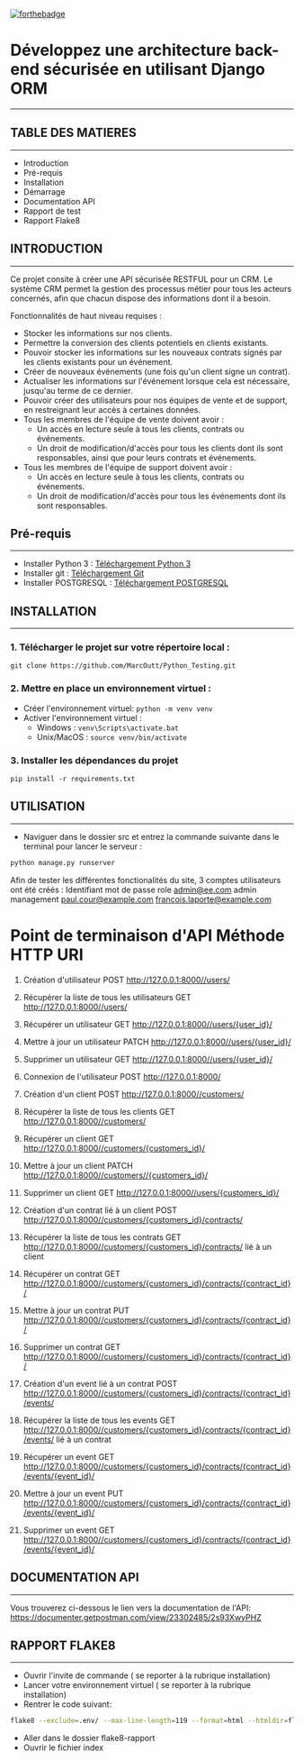 [![forthebadge](https://forthebadge.com/images/badges/made-with-python.svg)](https://forthebadge.com)
# Développez une architecture back-end sécurisée en utilisant Django ORM
-------------------------------------------------------------------

## TABLE DES MATIERES
---------------------

* Introduction
* Pré-requis
* Installation
* Démarrage
* Documentation API
* Rapport de test
* Rapport Flake8

## INTRODUCTION
----------------

Ce projet consite à créer une API sécurisée RESTFUL pour un CRM.
Le système CRM permet la gestion des processus métier pour tous les acteurs concernés, afin que chacun dispose des informations dont il a besoin.


Fonctionnalités de haut niveau requises :
* Stocker les informations sur nos clients.
* Permettre la conversion des clients potentiels en clients existants.
* Pouvoir stocker les informations sur les nouveaux contrats signés par les clients existants pour un événement.
* Créer de nouveaux événements (une fois qu'un client signe un contrat).
* Actualiser les informations sur l'événement lorsque cela est nécessaire, jusqu'au terme de ce dernier.
* Pouvoir créer des utilisateurs pour nos équipes de vente et de support, en restreignant leur accès à certaines données.
* Tous les membres de l'équipe de vente doivent avoir :
    * Un accès en lecture seule à tous les clients, contrats ou événements.
    * Un droit de modification/d'accès pour tous les clients dont ils sont responsables, ainsi que pour leurs contrats et événements.
* Tous les membres de l'équipe de support doivent avoir :
    * Un accès en lecture seule à tous les clients, contrats ou événements.
    * Un droit de modification/d'accès pour tous les événements dont ils sont responsables.


## Pré-requis
-------------

* Installer Python 3 : [Téléchargement Python 3](https://www.python.org/downloads/)
* Installer git : [Téléchargement Git](https://git-scm.com/book/fr/v2/D%C3%A9marrage-rapide-Installation-de-Git)
* Installer POSTGRESQL : [Téléchargement POSTGRESQL](https://www.postgresql.org/download/)


## INSTALLATION
------------------

### 1. Télécharger le projet sur votre répertoire local : 
```
git clone https://github.com/MarcOutt/Python_Testing.git
```
### 2. Mettre en place un environnement virtuel :
* Créer l'environnement virtuel: `python -m venv venv`
* Activer l'environnement virtuel :
    * Windows : `venv\Scripts\activate.bat`
    * Unix/MacOS : `source venv/bin/activate`
    
### 3. Installer les dépendances du projet
```
pip install -r requirements.txt
```


## UTILISATION
--------------

* Naviguer dans le dossier src et entrez la commande suivante dans le terminal pour lancer le serveur :

```bash
python manage.py runserver
```

Afin de tester les différentes fonctionalités du site, 3 comptes utilisateurs ont été créés : 
Identifiant                    mot de passe          role
admin@ee.com                     admin            management
paul.cour@example.com
francois.laporte@example.com  


# Point de terminaison d'API	                 Méthode HTTP	                     URI

1. Création d'utilisateur                          POST             http://127.0.0.1:8000//users/
2. Récupérer la liste de tous les utilisateurs     GET              http://127.0.0.1:8000//users/
3. Récupérer un utilisateur                        GET              http://127.0.0.1:8000//users/{user_id}/
4. Mettre à jour un utilisateur                    PATCH            http://127.0.0.1:8000//users/{user_id}/
5. Supprimer un utilisateur                        GET              http://127.0.0.1:8000//users/{user_id}/
6. Connexion de l'utilisateur                      POST             http://127.0.0.1:8000/

1. Création d'un client                            POST             http://127.0.0.1:8000//customers/
2. Récupérer la liste de tous les clients          GET              http://127.0.0.1:8000//customers/
3. Récupérer un client                             GET              http://127.0.0.1:8000//customers/{customers_id}/
4. Mettre à jour un client                         PATCH            http://127.0.0.1:8000//customers//{customers_id}/
5. Supprimer un client                             GET              http://127.0.0.1:8000//users/{customers_id}/

1. Création d'un contrat lié à un client           POST             http://127.0.0.1:8000//customers/{customers_id}/contracts/
2. Récupérer la liste de tous les contrats         GET              http://127.0.0.1:8000//customers/{customers_id}/contracts/
lié à un client         
3. Récupérer un contrat                            GET              http://127.0.0.1:8000//customers/{customers_id}/contracts/{contract_id}/
4. Mettre à jour un contrat                        PUT              http://127.0.0.1:8000//customers/{customers_id}/contracts/{contract_id}/
5. Supprimer un contrat                            GET              http://127.0.0.1:8000//customers/{customers_id}/contracts/{contract_id}/

1. Création d'un event lié à un contrat            POST             http://127.0.0.1:8000//customers/{customers_id}/contracts/{contract_id}/events/
2. Récupérer la liste de tous les events           GET              http://127.0.0.1:8000//customers/{customers_id}/contracts/{contract_id}/events/
lié à un contrat         
3. Récupérer un event                              GET              http://127.0.0.1:8000//customers/{customers_id}/contracts/{contract_id}/events/{event_id}/
4. Mettre à jour un event                          PUT              http://127.0.0.1:8000//customers/{customers_id}/contracts/{contract_id}/events/{event_id}/
5. Supprimer un event                              GET              http://127.0.0.1:8000//customers/{customers_id}/contracts/{contract_id}/events/{event_id}/


## DOCUMENTATION API
---------------------

Vous trouverez ci-dessous le lien vers la documentation de l'API:
https://documenter.getpostman.com/view/23302485/2s93XwyPHZ

## RAPPORT FLAKE8
-------------------

* Ouvrir l'invite de commande ( se reporter à la rubrique installation)
* Lancer votre environnement virtuel ( se reporter à la rubrique installation)
* Rentrer le code suivant:

```bash
flake8 --exclude=.env/ --max-line-length=119 --format=html --htmldir=flake8-rapport
``` 

* Aller dans le dossier flake8-rapport
* Ouvrir le fichier index
